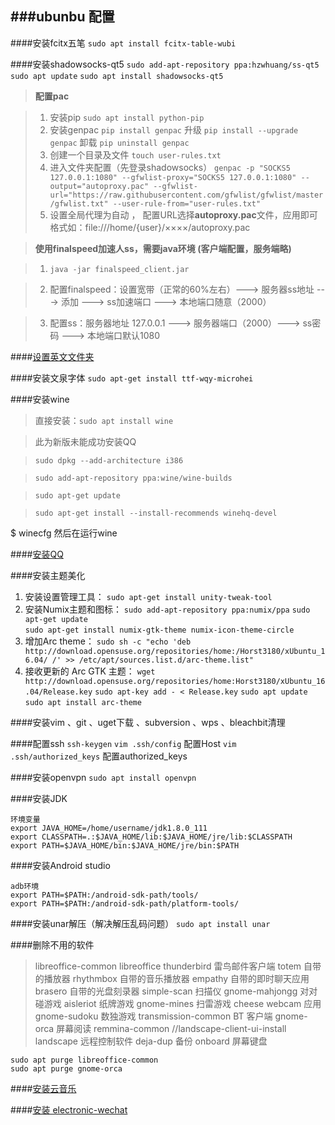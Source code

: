 ###ubunbu 配置
------------

####安装fcitx五笔
`sudo apt install fcitx-table-wubi`

####安装shadowsocks-qt5
`sudo add-apt-repository ppa:hzwhuang/ss-qt5`
`sudo apt update`
`sudo apt install shadowsocks-qt5`

>**配置pac**

>1. 安装pip 
`sudo apt install python-pip`
>2. 安装genpac 
`pip install genpac`  升级 `pip install --upgrade genpac`   卸载  `pip uninstall genpac`
>3. 创建一个目录及文件 
`touch user-rules.txt`
>4. 进入文件夹配置（先登录shadowsocks） 
`genpac -p "SOCKS5 127.0.0.1:1080" --gfwlist-proxy="SOCKS5 127.0.0.1:1080" --output="autoproxy.pac" --gfwlist-url="https://raw.githubusercontent.com/gfwlist/gfwlist/master/gfwlist.txt" --user-rule-from="user-rules.txt"`
>5. 设置全局代理为自动 ， 配置URL选择**autoproxy.pac**文件，应用即可
>格式如：file:///home/{user}/××××/autoproxy.pac 

>**使用finalspeed加速人ss，需要java环境 (客户端配置，服务端略)**

>1. `java -jar finalspeed_client.jar`

>2. 配置finalspeed：设置宽带（正常的60%左右）---> 服务器ss地址 ---> 添加  ---> ss加速端口 ---> 本地端口随意（2000）

>3. 配置ss：服务器地址 127.0.0.1  ---> 服务器端口（2000）---> ss密码 ---> 本地端口默认1080

####[设置英文文件夹](http://jingyan.baidu.com/article/49711c6170cb0afa441b7c1b.html)

####安装文泉字体
`sudo apt-get install ttf-wqy-microhei`

####安装wine

>直接安装：`sudo apt install wine`

>此为新版未能成功安装QQ

>`sudo dpkg --add-architecture i386 `

>`sudo add-apt-repository ppa:wine/wine-builds`

>`sudo apt-get update`

>`sudo apt-get install --install-recommends winehq-devel`

$ winecfg
然后在运行wine

####[安装QQ](http://ttop5.net/?p=1316)


####安装主题美化
1. 安装设置管理工具： 
`sudo apt-get install unity-tweak-tool`
2. 安装Numix主题和图标： 
`sudo add-apt-repository ppa:numix/ppa` 
`sudo apt-get update`   
`sudo apt-get install numix-gtk-theme numix-icon-theme-circle`
3. 增加Arc theme：
`sudo sh -c "echo 'deb http://download.opensuse.org/repositories/home:/Horst3180/xUbuntu_16.04/ /' >> /etc/apt/sources.list.d/arc-theme.list"`
4. 接收更新的 Arc GTK 主题：
`wget http://download.opensuse.org/repositories/home:Horst3180/xUbuntu_16.04/Release.key`
`sudo apt-key add - < Release.key`
`sudo apt update`
`sudo apt install arc-theme`

####安装vim 、git 、uget下载 、subversion  、wps 、bleachbit清理

####配置ssh
`ssh-keygen`
`vim .ssh/config`	配置Host
`vim .ssh/authorized_keys`	配置authorized_keys

####安装openvpn
`sudo apt install openvpn`

####安装JDK
```
环境变量
export JAVA_HOME=/home/username/jdk1.8.0_111
export CLASSPATH=.:$JAVA_HOME/lib:$JAVA_HOME/jre/lib:$CLASSPATH
export PATH=$JAVA_HOME/bin:$JAVA_HOME/jre/bin:$PATH
```
####安装Android studio
```
adb环境
export PATH=$PATH:/android-sdk-path/tools/
export PATH=$PATH:/android-sdk-path/platform-tools/
```

####安装unar解压（解决解压乱码问题）
`sudo apt install unar`


####删除不用的软件
>libreoffice-common libreoffice
thunderbird 雷鸟邮件客户端
totem 自带的播放器
rhythmbox 自带的音乐播放器
empathy 自带的即时聊天应用
brasero 自带的光盘刻录器
simple-scan 扫描仪
gnome-mahjongg 对对碰游戏
aisleriot 纸牌游戏
gnome-mines 扫雷游戏
cheese webcam 应用
gnome-sudoku 数独游戏
transmission-common BT 客户端
gnome-orca 屏幕阅读
remmina-common
//landscape-client-ui-install landscape 远程控制软件
deja-dup 备份
onboard 屏幕键盘
```
sudo apt purge libreoffice-common
sudo apt purge gnome-orca
```

####[安装云音乐](http://music.163.com/#/download)

####[安装 electronic-wechat](https://github.com/geeeeeeeeek/electronic-wechat/releases)










